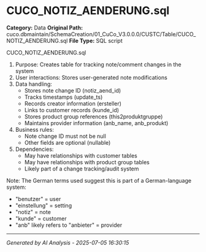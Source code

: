 # CUCO_NOTIZ_AENDERUNG.sql

**Category:** Data
**Original Path:** cuco.dbmaintain/SchemaCreation/01_CuCo_V3.0.0.0/CUSTC/Table/CUCO_NOTIZ_AENDERUNG.sql
**File Type:** SQL script

CUCO_NOTIZ_AENDERUNG.sql
1. Purpose: Creates table for tracking note/comment changes in the system
2. User interactions: Stores user-generated note modifications
3. Data handling:
   - Stores note change ID (notiz_aend_id)
   - Tracks timestamps (update_ts)
   - Records creator information (ersteller)
   - Links to customer records (kunde_id)
   - Stores product group references (this2produktgruppe)
   - Maintains provider information (anb_name, anb_produkt)
4. Business rules:
   - Note change ID must not be null
   - Other fields are optional (nullable)
5. Dependencies:
   - May have relationships with customer tables
   - May have relationships with product group tables
   - Likely part of a change tracking/audit system

Note: The German terms used suggest this is part of a German-language system:
- "benutzer" = user
- "einstellung" = setting
- "notiz" = note
- "kunde" = customer
- "anb" likely refers to "anbieter" = provider

---
*Generated by AI Analysis - 2025-07-05 16:30:15*
